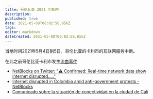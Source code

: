 ```yaml
---
title: 哥伦比亚 2021 年断网
description: 
published: true
date: 2021-05-08T06:02:58.656Z
tags:
editor: markdown
dateCreated: 2021-05-08T06:02:58.655Z
---
```


当地时间2021年5月4日到5日，哥伦比亚的卡利市的互联网服务中断。

在此之前哥伦比亚卡利市发生[流血事件](https://web.archive.org/web/20210508060126/https://news.un.org/zh/story/2021/05/1083472)

+ [NetBlocks on Twitter: "⚠️ Confirmed: Real-time network data show internet disrupted....."](https://web.archive.org/web/20210508055820/https://twitter.com/netblocks/status/1389857057042538497)
+ [Internet disrupted in Colombia amid anti-government protests - NetBlocks](https://web.archive.org/web/20210508055734/https://netblocks.org/reports/internet-disrupted-in-colombia-amid-anti-government-protests-YAEvMvB3)
+ [Comunicado sobre la situación de conectividad en la ciudad de Cali](https://web.archive.org/web/20210508055648/https://www.mintic.gov.co/portal/inicio/Sala-de-prensa/Noticias/172453:Comunicado-sobre-la-situacion-de-conectividad-en-la-ciudad-de-Cali)